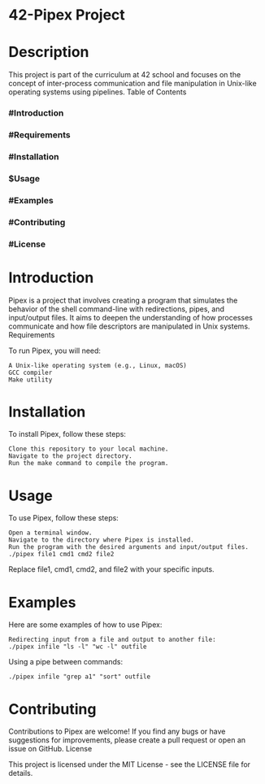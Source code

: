 <h1>42-Pipex Project</h1>
<h1>Description</h1>

This project is part of the curriculum at 42 school and focuses on the concept of inter-process communication and file manipulation in Unix-like operating systems using pipelines.
Table of Contents

<h3>#Introduction</h3>
<h3>#Requirements</h3>
<h3>#Installation</h3>
<h3>$Usage</h3>
<h3>#Examples</h3>
<h3>#Contributing</h3>
<h3>#License</h3>

<h1>Introduction</h1>

Pipex is a project that involves creating a program that simulates the behavior of the shell command-line with redirections, pipes, and input/output files. It aims to deepen the understanding of how processes communicate and how file descriptors are manipulated in Unix systems.
Requirements

To run Pipex, you will need:

    A Unix-like operating system (e.g., Linux, macOS)
    GCC compiler
    Make utility

<h1>Installation</h1>

To install Pipex, follow these steps:

    Clone this repository to your local machine.
    Navigate to the project directory.
    Run the make command to compile the program.

<h1>Usage</h1>

To use Pipex, follow these steps:

    Open a terminal window.
    Navigate to the directory where Pipex is installed.
    Run the program with the desired arguments and input/output files.
    ./pipex file1 cmd1 cmd2 file2
Replace file1, cmd1, cmd2, and file2 with your specific inputs.
<h1>Examples</h1>

Here are some examples of how to use Pipex:

    Redirecting input from a file and output to another file:
    ./pipex infile "ls -l" "wc -l" outfile
Using a pipe between commands:

    ./pipex infile "grep a1" "sort" outfile
<h1>Contributing</h1>

Contributions to Pipex are welcome! If you find any bugs or have suggestions for improvements, please create a pull request or open an issue on GitHub.
License

This project is licensed under the MIT License - see the LICENSE file for details.













